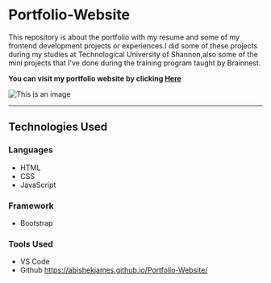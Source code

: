 # Portfolio-Website
This repository is about the portfolio with my resume and some of my frontend development projects or experiences.I did some of these projects during my studies at Technological University of Shannon,also some of  the mini projects that I've done during the training program taught by Brainnest.

**You can visit my portfolio website by clicking [Here](https://abishekjames.github.io/My-Portfolio-website/)**

![This is an image](https://github.com/abishekjames/My-Portfolio-website/blob/main/assets/img/portfolio%20desktop.jpg)

---
<h2>Technologies Used </h2>

<h3>Languages</h3>

* HTML 
* CSS 
* JavaScript

<h3>Framework</h3>
  
 * Bootstrap 

<h3>Tools Used</h3>

* VS Code
* Github
https://abishekjames.github.io/Portfolio-Website/
